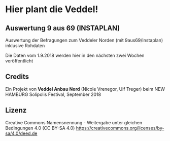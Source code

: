 # Hier plant die Veddel! 

## Auswertung 9 aus 69 (INSTAPLAN)

Auswertung der Befragungen zum Veddeler Norden (mit 9aus69/Instaplan) inklusive Rohdaten

Die Daten vom 1.9.2018 werden hier in den nächsten zwei Wochen veröffentlicht

## Credits

Ein Projekt von **Veddel Anbau Nord** (Nicole Vrenegor, Ulf Treger) beim NEW HAMBURG Solipolis Festival, September 2018

## Lizenz

Creative Commons Namensnennung - Weitergabe unter gleichen Bedingungen 4.0 (CC BY-SA 4.0) https://creativecommons.org/licenses/by-sa/4.0/deed.de
